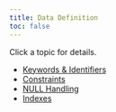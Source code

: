 ```yaml
---
title: Data Definition
toc: false
---
```


Click a topic for details.

- [Keywords & Identifiers](keywords-and-identifiers.html)
- [Constraints](constraints.html)
- [NULL Handling](null-handling.html)
- [Indexes](indexes.html)  
